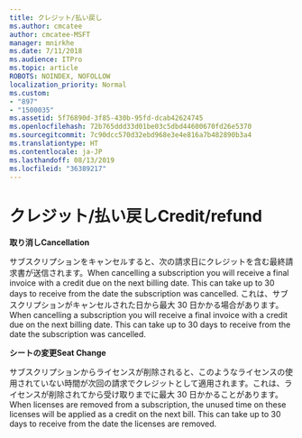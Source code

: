 ```yaml
---
title: クレジット/払い戻し
ms.author: cmcatee
author: cmcatee-MSFT
manager: mnirkhe
ms.date: 7/11/2018
ms.audience: ITPro
ms.topic: article
ROBOTS: NOINDEX, NOFOLLOW
localization_priority: Normal
ms.custom:
- "897"
- "1500035"
ms.assetid: 5f76890d-3f85-430b-95fd-dcab42624745
ms.openlocfilehash: 72b765ddd33d01be03c5dbd44600670fd26e5370
ms.sourcegitcommit: 7c90dcc570d32ebd968e3e4e816a7b482890b3a4
ms.translationtype: HT
ms.contentlocale: ja-JP
ms.lasthandoff: 08/13/2019
ms.locfileid: "36389217"
---
```

# <a name="creditrefund"></a><span data-ttu-id="2cda0-102">クレジット/払い戻し</span><span class="sxs-lookup"><span data-stu-id="2cda0-102">Credit/refund</span></span>

<span data-ttu-id="2cda0-103">**取り消し**</span><span class="sxs-lookup"><span data-stu-id="2cda0-103">**Cancellation**</span></span>
  
<span data-ttu-id="2cda0-104">サブスクリプションをキャンセルすると、次の請求日にクレジットを含む最終請求書が送信されます。</span><span class="sxs-lookup"><span data-stu-id="2cda0-104">When cancelling a subscription you will receive a final invoice with a credit due on the next billing date. This can take up to 30 days to receive from the date the subscription was cancelled.</span></span> <span data-ttu-id="2cda0-105">これは、サブスクリプションがキャンセルされた日から最大 30 日かかる場合があります。</span><span class="sxs-lookup"><span data-stu-id="2cda0-105">When cancelling a subscription you will receive a final invoice with a credit due on the next billing date. This can take up to 30 days to receive from the date the subscription was cancelled.</span></span>
  
<span data-ttu-id="2cda0-106">**シートの変更**</span><span class="sxs-lookup"><span data-stu-id="2cda0-106">**Seat Change**</span></span>
  
<span data-ttu-id="2cda0-p102">サブスクリプションからライセンスが削除されると、このようなライセンスの使用されていない時間が次回の請求でクレジットとして適用されます。これは、ライセンスが削除されてから受け取りまでに最大 30 日かかることがあります。</span><span class="sxs-lookup"><span data-stu-id="2cda0-p102">When licenses are removed from a subscription, the unused time on these licenses will be applied as a credit on the next bill. This can take up to 30 days to receive from the date the licenses are removed.</span></span>